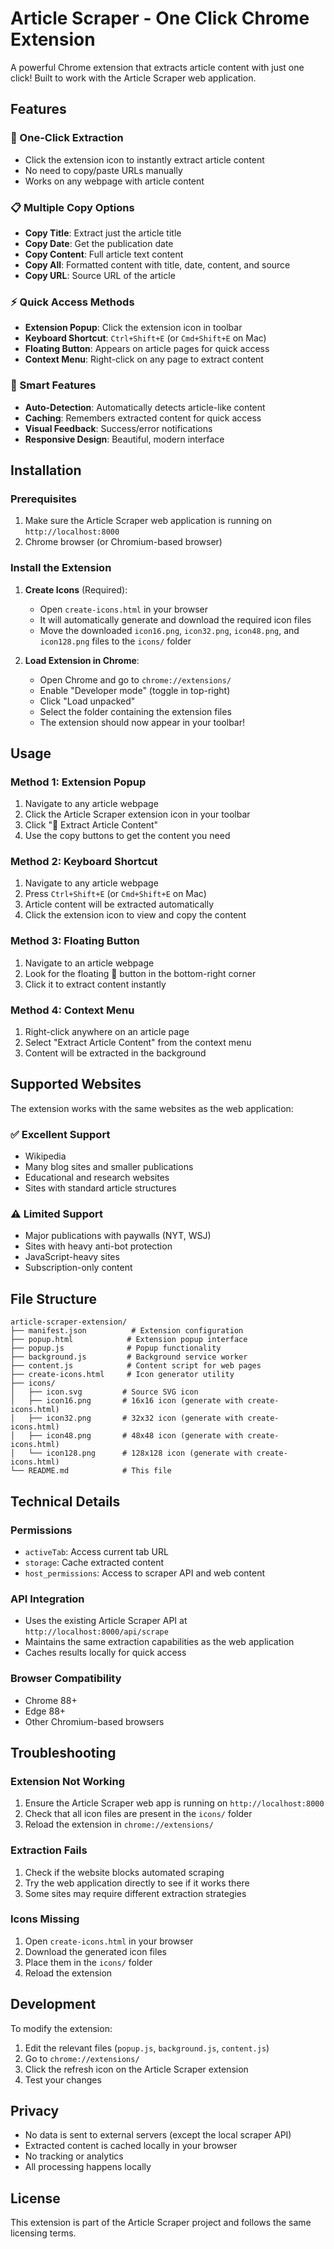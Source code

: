 # Article Scraper - One Click Chrome Extension

A powerful Chrome extension that extracts article content with just one click! Built to work with the Article Scraper web application.

## Features

### 🚀 One-Click Extraction
- Click the extension icon to instantly extract article content
- No need to copy/paste URLs manually
- Works on any webpage with article content

### 📋 Multiple Copy Options
- **Copy Title**: Extract just the article title
- **Copy Date**: Get the publication date
- **Copy Content**: Full article text content
- **Copy All**: Formatted content with title, date, content, and source
- **Copy URL**: Source URL of the article

### ⚡ Quick Access Methods
- **Extension Popup**: Click the extension icon in toolbar
- **Keyboard Shortcut**: `Ctrl+Shift+E` (or `Cmd+Shift+E` on Mac)
- **Floating Button**: Appears on article pages for quick access
- **Context Menu**: Right-click on any page to extract content

### 🎯 Smart Features
- **Auto-Detection**: Automatically detects article-like content
- **Caching**: Remembers extracted content for quick access
- **Visual Feedback**: Success/error notifications
- **Responsive Design**: Beautiful, modern interface

## Installation

### Prerequisites
1. Make sure the Article Scraper web application is running on `http://localhost:8000`
2. Chrome browser (or Chromium-based browser)

### Install the Extension

1. **Create Icons** (Required):
   - Open `create-icons.html` in your browser
   - It will automatically generate and download the required icon files
   - Move the downloaded `icon16.png`, `icon32.png`, `icon48.png`, and `icon128.png` files to the `icons/` folder

2. **Load Extension in Chrome**:
   - Open Chrome and go to `chrome://extensions/`
   - Enable "Developer mode" (toggle in top-right)
   - Click "Load unpacked"
   - Select the folder containing the extension files
   - The extension should now appear in your toolbar!

## Usage

### Method 1: Extension Popup
1. Navigate to any article webpage
2. Click the Article Scraper extension icon in your toolbar
3. Click "🚀 Extract Article Content"
4. Use the copy buttons to get the content you need

### Method 2: Keyboard Shortcut
1. Navigate to any article webpage
2. Press `Ctrl+Shift+E` (or `Cmd+Shift+E` on Mac)
3. Article content will be extracted automatically
4. Click the extension icon to view and copy the content

### Method 3: Floating Button
1. Navigate to an article webpage
2. Look for the floating 📄 button in the bottom-right corner
3. Click it to extract content instantly

### Method 4: Context Menu
1. Right-click anywhere on an article page
2. Select "Extract Article Content" from the context menu
3. Content will be extracted in the background

## Supported Websites

The extension works with the same websites as the web application:

### ✅ Excellent Support
- Wikipedia
- Many blog sites and smaller publications
- Educational and research websites
- Sites with standard article structures

### ⚠️ Limited Support
- Major publications with paywalls (NYT, WSJ)
- Sites with heavy anti-bot protection
- JavaScript-heavy sites
- Subscription-only content

## File Structure

```
article-scraper-extension/
├── manifest.json          # Extension configuration
├── popup.html            # Extension popup interface
├── popup.js              # Popup functionality
├── background.js         # Background service worker
├── content.js            # Content script for web pages
├── create-icons.html     # Icon generator utility
├── icons/
│   ├── icon.svg         # Source SVG icon
│   ├── icon16.png       # 16x16 icon (generate with create-icons.html)
│   ├── icon32.png       # 32x32 icon (generate with create-icons.html)
│   ├── icon48.png       # 48x48 icon (generate with create-icons.html)
│   └── icon128.png      # 128x128 icon (generate with create-icons.html)
└── README.md            # This file
```

## Technical Details

### Permissions
- `activeTab`: Access current tab URL
- `storage`: Cache extracted content
- `host_permissions`: Access to scraper API and web content

### API Integration
- Uses the existing Article Scraper API at `http://localhost:8000/api/scrape`
- Maintains the same extraction capabilities as the web application
- Caches results locally for quick access

### Browser Compatibility
- Chrome 88+
- Edge 88+
- Other Chromium-based browsers

## Troubleshooting

### Extension Not Working
1. Ensure the Article Scraper web app is running on `http://localhost:8000`
2. Check that all icon files are present in the `icons/` folder
3. Reload the extension in `chrome://extensions/`

### Extraction Fails
1. Check if the website blocks automated scraping
2. Try the web application directly to see if it works there
3. Some sites may require different extraction strategies

### Icons Missing
1. Open `create-icons.html` in your browser
2. Download the generated icon files
3. Place them in the `icons/` folder
4. Reload the extension

## Development

To modify the extension:

1. Edit the relevant files (`popup.js`, `background.js`, `content.js`)
2. Go to `chrome://extensions/`
3. Click the refresh icon on the Article Scraper extension
4. Test your changes

## Privacy

- No data is sent to external servers (except the local scraper API)
- Extracted content is cached locally in your browser
- No tracking or analytics
- All processing happens locally

## License

This extension is part of the Article Scraper project and follows the same licensing terms.
